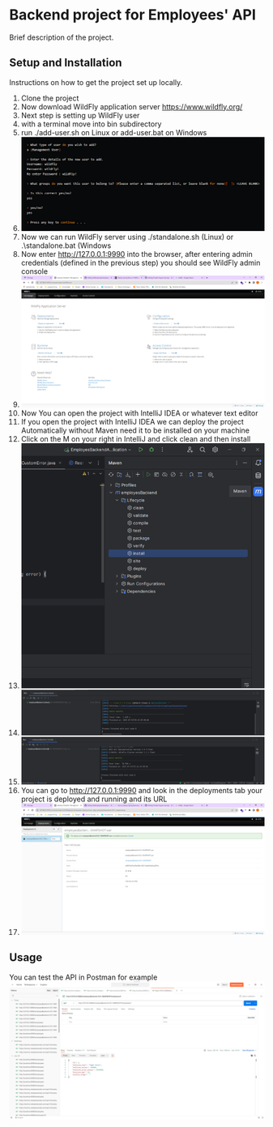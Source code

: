 # Backend project for Employees' API

Brief description of the project.

## Setup and Installation

Instructions on how to get the project set up locally.

1. Clone the project
2. Now download WildFly application server https://www.wildfly.org/ 
3. Next step is setting up WildFly user
4. with a terminal move into bin subdirectory
5. run ./add-user.sh on Linux or add-user.bat on Windows
6. ![Alt Text](src/main/resources/images/seetingUpWildfly.png)
7. Now we can run WildFly server using ./standalone.sh (Linux) or .\standalone.bat (Windows
8. Now enter http://127.0.0.1:9990 into the browser, after entering admin credentials (defined in the previous step) you should see WildFly admin console
9. ![Alt Text](src/main/resources/images/adminConsole.png)
10. Now You can open the project with IntelliJ IDEA or whatever text editor
11. If you open the project with IntelliJ IDEA we can deploy the project Automatically without Maven need it to be installed on your machine
12. Click on the M on your right in IntelliJ and click clean and then install
13. ![Alt Text](src/main/resources/images/mavenDeploy.png)
14. ![Alt Text](src/main/resources/images/cleanDeploy.png)
15. ![Alt Text](src/main/resources/images/installDeploy.png)
16. You can go to  http://127.0.0.1:9990 and look in the deployments tab your project is deployed and running and its URL
17. ![Alt Text](src/main/resources/images/appDeployed.png)
## Usage

You can test the API in Postman for example
![Alt Text](src/main/resources/images/apiTest.png)
